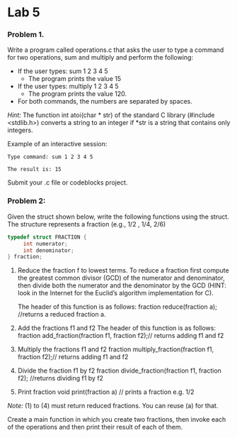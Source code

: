 # Lab 5


### Problem 1.  
Write a program called operations.c that asks the user to type a command for two operations, sum and multiply and perform the following:

- If the user types: sum 1 2 3 4 5
    - The program prints the value 15
- If the user types: multiply 1 2 3 4 5
    - The program prints the value 120.
- For both commands, the numbers are separated by spaces.

*Hint:* The function int atoi(char * str) of the standard C library (#include <stdlib.h>) converts a string to an integer if *str is a string that contains only integers.

Example of an interactive session:

    Type command: sum 1 2 3 4 5

    The result is: 15
    
Submit your .c file or codeblocks project.

### Problem 2:
Given the struct shown below, write the following functions using the struct. The structure represents a fraction (e.g., 1/2 , 1/4, 2/6)

```c
typedef struct FRACTION {
     int numerator;
     int denominator;
} fraction;
```

1. Reduce the fraction f to lowest terms. To reduce a fraction first compute the greatest common divisor (GCD) of the numerator and denominator, then divide both the numerator and the denominator by the GCD (HINT: look in the Internet for the Euclid’s algorithm implementation for C).

    The header of this function is as follows:
    fraction reduce(fraction a); //returns a reduced fraction a.

1. Add the fractions f1 and f2
The header of this function is as follows:
fraction add_fraction(fraction f1, fraction f2);// returns adding f1 and f2

1. Multiply the fractions f1 and f2
fraction multiply_fraction(fraction f1, fraction f2);// returns adding f1 and f2

1. Divide the fraction f1 by f2
fraction divide_fraction(fraction f1, fraction f2); //returns dividing f1 by f2

1. Print fraction
void print(fraction a) // prints a fraction e.g. 1/2 

*Note:* (1) to (4) must return reduced fractions. You can reuse (a) for that.

Create a main function in which you create two fractions, then invoke each of the operations and then print their result of each of them.

